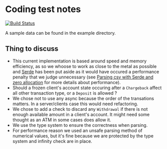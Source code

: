# Coding test notes

[![Build Status](https://app.travis-ci.com/dymayday/csv-octo-dollop.svg?branch=main)](https://app.travis-ci.com/dymayday/csv-octo-dollop)

A sample data can be found in the example directory.

## Thing to discuss

- This current implementation is based around speed and memory efficiency, as so we whoose to work as close to the metal as possible and [Serde](https://crates.io/crates/serde) has been put aside as it would have occured a performance penalty that we judge unnecessary (see [Parsing csv with Serde and zero allocation](https://docs.rs/csv/latest/csv/tutorial/index.html#serde-and-zero-allocation) for more details about performance).
- Should a frozen client's account state occuring after a `Chargeback` affect all other transaction type, or a `Deposit` is allowed ?
- We chose not to use any async because the order of the transations matters. In a server/clients case this would need refactoring.
- We chose to add a check to discard any `Withdrawal` if there is not enough available amount in a client's account. It might need some thought as an ATM in some cases does allow it.
- We use the type system to ensure the correctness when parsing.
- For performance reason we used an unsafe parsing method of numerical values, but it's fine because we are protected by the type system and infinity check are in place.